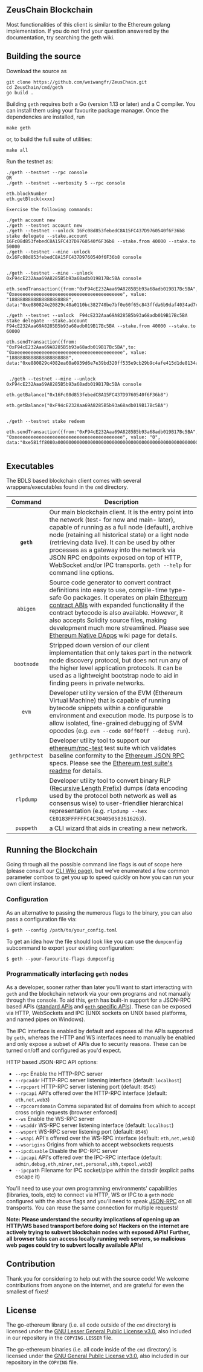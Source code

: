 ## ZeusChain Blockchain

Most functionalities of this client is similar to the Ethereum golang implementation. If you do not find your question answered by the documentation, try searching the geth wiki.

## Building the source

Download the source as
```
git clone https://github.com/weiwangfr/ZeusChain.git
cd ZeusChain/cmd/geth
go build .
```

Building `geth` requires both a Go (version 1.13 or later) and a C compiler. You can install
them using your favourite package manager. Once the dependencies are installed, run

```shell
make geth
```

or, to build the full suite of utilities:

```shell
make all
```

Run the testnet as:
```
./geth --testnet --rpc console
OR
./geth --testnet --verbosity 5 --rpc console

eth.blockNumber
eth.getBlock(xxxx)

Exercise the following commands:

./geth account new
./geth --testnet account new
./geth --testnet --unlock 16Fc08d853febedC8A15FC437D9760540f6F36b8  stake delegate --stake.account 16Fc08d853febedC8A15FC437D9760540f6F36b8 --stake.from 40000 --stake.to 50000
./geth --testnet --mine -unlock 0x16Fc08d853febedC8A15FC437D9760540f6F36b8 console


./geth --testnet --mine --unlock 0xF94cE232Aaa69A8285B5b93a68adb019B17Bc5BA console

eth.sendTransaction({from:"0xF94cE232Aaa69A8285B5b93a68adb019B17Bc5BA",to: "0xeeeeeeeeeeeeeeeeeeeeeeeeeeeeeeeeeeeeeeee", value: "1888888888888888888888", data:"0xe880824e20829c40a0110bc382740be7bf0e60f65c843ffda6b9daf4034ad7cb85f887e7698340020d"})

./geth --testnet --unlock  F94cE232Aaa69A8285B5b93a68adb019B17Bc5BA  stake delegate --stake.account  F94cE232Aaa69A8285B5b93a68adb019B17Bc5BA --stake.from 40000 --stake.to 60000

eth.sendTransaction({from: "0xF94cE232Aaa69A8285B5b93a68adb019B17Bc5BA",to: "0xeeeeeeeeeeeeeeeeeeeeeeeeeeeeeeeeeeeeeeee", value: "1888888888888888888888", data:"0xe880829c4082ea60a0939d6e7e39bd320ff535e9cb29b9c4afe415d1de8134aa4812958e00e1af40ac"})


 ./geth --testnet --mine --unlock 0xF94cE232Aaa69A8285B5b93a68adb019B17Bc5BA console 

eth.getBalance("0x16Fc08d853febedC8A15FC437D9760540f6F36b8")

eth.getBalance("0xF94cE232Aaa69A8285B5b93a68adb019B17Bc5BA")


./geth --testnet stake redeem

eth.sendTransaction({from:"0xF94cE232Aaa69A8285B5b93a68adb019B17Bc5BA",to: "0xeeeeeeeeeeeeeeeeeeeeeeeeeeeeeeeeeeeeeeee", value: "0", data:"0xe581ff8080a00000000000000000000000000000000000000000000000000000000000000000"})


```

## Executables

The BDLS based blockchain client comes with several wrappers/executables found in the `cmd`
directory.

|    Command    | Description                                                                                                                                                                                                                                                                                                                                                                                                                                                                                                                                          |
| :-----------: | ---------------------------------------------------------------------------------------------------------------------------------------------------------------------------------------------------------------------------------------------------------------------------------------------------------------------------------------------------------------------------------------------------------------------------------------------------------------------------------------------------------------------------------------------------- |
|  **`geth`**   | Our main blockchain client. It is the entry point into the network (test- for now and main- later), capable of running as a full node (default), archive node (retaining all historical state) or a light node (retrieving data live). It can be used by other processes as a gateway into the network via JSON RPC endpoints exposed on top of HTTP, WebSocket and/or IPC transports. `geth --help` for command line options.          |
|   `abigen`    | Source code generator to convert contract definitions into easy to use, compile-time type-safe Go packages. It operates on plain [Ethereum contract ABIs](https://github.com/ethereum/wiki/wiki/Ethereum-Contract-ABI) with expanded functionality if the contract bytecode is also available. However, it also accepts Solidity source files, making development much more streamlined. Please see [Ethereum Native DApps](https://github.com/ethereum/go-ethereum/wiki/Native-DApps:-Go-bindings-to-Ethereum-contracts) wiki page for details. |
|  `bootnode`   | Stripped down version of our client implementation that only takes part in the network node discovery protocol, but does not run any of the higher level application protocols. It can be used as a lightweight bootstrap node to aid in finding peers in private networks.                                                                                                                                                                                                                                                                 |
|     `evm`     | Developer utility version of the EVM (Ethereum Virtual Machine) that is capable of running bytecode snippets within a configurable environment and execution mode. Its purpose is to allow isolated, fine-grained debugging of SVM opcodes (e.g. `evm --code 60ff60ff --debug run`).                                                                                                                                                                                                                                                                     |
| `gethrpctest` | Developer utility tool to support our [ethereum/rpc-test](https://github.com/ethereum/rpc-tests) test suite which validates baseline conformity to the [Ethereum JSON RPC](https://github.com/ethereum/wiki/wiki/JSON-RPC) specs. Please see the [Ethereum test suite's readme](https://github.com/ethereum/rpc-tests/blob/master/README.md) for details.                                                                                                                                                                                                     |
|   `rlpdump`   | Developer utility tool to convert binary RLP ([Recursive Length Prefix](https://github.com/ethereum/wiki/wiki/RLP)) dumps (data encoding used by the protocol both network as well as consensus wise) to user-friendlier hierarchical representation (e.g. `rlpdump --hex CE0183FFFFFFC4C304050583616263`).                                                                                                                                                                                                                                 |
|   `puppeth`   | a CLI wizard that aids in creating a new network.                                                                                                                                                                                                                                                                                                                                                                                                                                                                                           |

## Running the Blockchain

Going through all the possible command line flags is out of scope here (please consult our
[CLI Wiki page](https://github.com/ethereum/go-ethereum/wiki/Command-Line-Options)),
but we've enumerated a few common parameter combos to get you up to speed quickly
on how you can run your own client instance.


### Configuration

As an alternative to passing the numerous flags to the binary, you can also pass a
configuration file via:

```shell
$ geth --config /path/to/your_config.toml
```

To get an idea how the file should look like you can use the `dumpconfig` subcommand to
export your existing configuration:

```shell
$ geth --your-favourite-flags dumpconfig
```


### Programmatically interfacing `geth` nodes

As a developer, sooner rather than later you'll want to start interacting with `geth` and the
blockchain network via your own programs and not manually through the console. To aid
this, `geth` has built-in support for a JSON-RPC based APIs ([standard APIs](https://github.com/ethereum/wiki/wiki/JSON-RPC)
and [`geth` specific APIs](https://github.com/ethereum/go-ethereum/wiki/Management-APIs)).
These can be exposed via HTTP, WebSockets and IPC (UNIX sockets on UNIX based
platforms, and named pipes on Windows).

The IPC interface is enabled by default and exposes all the APIs supported by `geth`,
whereas the HTTP and WS interfaces need to manually be enabled and only expose a
subset of APIs due to security reasons. These can be turned on/off and configured as
you'd expect.

HTTP based JSON-RPC API options:

  * `--rpc` Enable the HTTP-RPC server
  * `--rpcaddr` HTTP-RPC server listening interface (default: `localhost`)
  * `--rpcport` HTTP-RPC server listening port (default: `8545`)
  * `--rpcapi` API's offered over the HTTP-RPC interface (default: `eth,net,web3`)
  * `--rpccorsdomain` Comma separated list of domains from which to accept cross origin requests (browser enforced)
  * `--ws` Enable the WS-RPC server
  * `--wsaddr` WS-RPC server listening interface (default: `localhost`)
  * `--wsport` WS-RPC server listening port (default: `8546`)
  * `--wsapi` API's offered over the WS-RPC interface (default: `eth,net,web3`)
  * `--wsorigins` Origins from which to accept websockets requests
  * `--ipcdisable` Disable the IPC-RPC server
  * `--ipcapi` API's offered over the IPC-RPC interface (default: `admin,debug,eth,miner,net,personal,shh,txpool,web3`)
  * `--ipcpath` Filename for IPC socket/pipe within the datadir (explicit paths escape it)

You'll need to use your own programming environments' capabilities (libraries, tools, etc) to
connect via HTTP, WS or IPC to a `geth` node configured with the above flags and you'll
need to speak [JSON-RPC](https://www.jsonrpc.org/specification) on all transports. You
can reuse the same connection for multiple requests!

**Note: Please understand the security implications of opening up an HTTP/WS based
transport before doing so! Hackers on the internet are actively trying to subvert
blockchain nodes with exposed APIs! Further, all browser tabs can access locally
running web servers, so malicious web pages could try to subvert locally available
APIs!**


## Contribution

Thank you for considering to help out with the source code! We welcome contributions
from anyone on the internet, and are grateful for even the smallest of fixes!


## License

The go-ethereum library (i.e. all code outside of the `cmd` directory) is licensed under the
[GNU Lesser General Public License v3.0](https://www.gnu.org/licenses/lgpl-3.0.en.html),
also included in our repository in the `COPYING.LESSER` file.

The go-ethereum binaries (i.e. all code inside of the `cmd` directory) is licensed under the
[GNU General Public License v3.0](https://www.gnu.org/licenses/gpl-3.0.en.html), also
included in our repository in the `COPYING` file.
